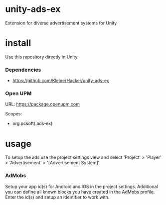 # unity-ads-ex
Extension for diverse advertisement systems for Unity

# install
Use this repository directly in Unity.

### Dependencies
* https://github.com/KleinerHacker/unity-ads-ex

### Open UPM
URL: https://package.openupm.com

Scopes:
* org.pcsoft(.ads-ex)

# usage

To setup the ads use the project settings view and select 'Project' > 'Player' > 'Advertisement' > '[Advertisement System]'

### AdMobs

Setup your app id(s) for Android and IOS in the project settings. Additional you can define all known blocks you
have created in the AdMobs profile. Enter the id(s) and setup an identifier to work with.
